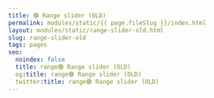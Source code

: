 ```yaml
---
title: 🟢 Range slider (OLD)
permalink: modules/static/{{ page.fileSlug }}/index.html
layout: modules/static/range-slider-old.html
slug: range-slider-old
tags: pages
seo:
  noindex: false
  title: range🟢 Range slider (OLD)
  og:title: range🟢 Range slider (OLD)
  twitter:title: range🟢 Range slider (OLD)
---
```



